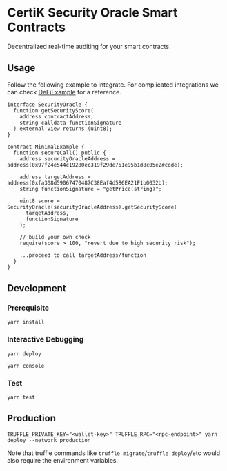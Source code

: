 # CertiK Security Oracle Smart Contracts

Decentralized real-time auditing for your smart contracts.

## Usage

Follow the following example to integrate. For complicated integrations we can check [DeFiExample](contracts/DeFiExample.sol) for a reference.

```
interface SecurityOracle {
  function getSecurityScore(
    address contractAddress,
    string calldata functionSignature
  ) external view returns (uint8);
}

contract MinimalExample {
  function secureCall() public {
    address securityOracleAddress = address(0x97f24e544c19280ec319f29de751e95b1d8c05e2#code);

    address targetAddress = address(0xfa308d59067470487C38Eaf4d586EA21F1b0032b);
    string functionSignature = "getPrice(string)";

    uint8 score = SecurityOracle(securityOracleAddress).getSecurityScore(
      targetAddress,
      functionSignature
    );

    // build your own check
    require(score > 100, "revert due to high security risk");

    ...proceed to call targetAddress/function
  }
}
```

## Development

### Prerequisite

```
yarn install
```

### Interactive Debugging

```
yarn deploy

yarn console
```

### Test

```
yarn test
```

## Production

```
TRUFFLE_PRIVATE_KEY="<wallet-key>" TRUFFLE_RPC="<rpc-endpoint>" yarn deploy --network production
```

Note that truffle commands like `truffle migrate`/`truffle deploy`/etc would also require the environment variables.
